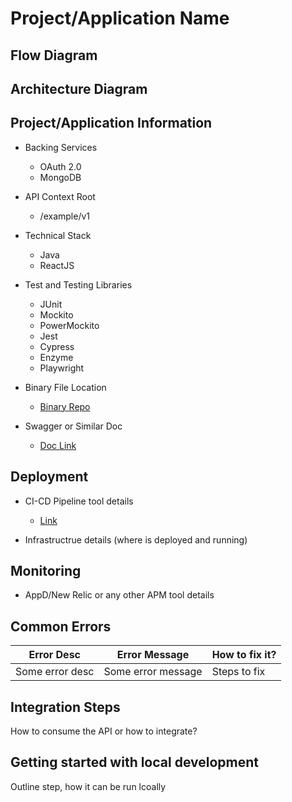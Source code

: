 # Project/Application Name

<!-- Some description here-->

## Flow Diagram



## Architecture Diagram



## Project/Application Information

- Backing Services
    - OAuth 2.0
    - MongoDB

- API Context Root
    - /example/v1

- Technical Stack
    - Java
    - ReactJS

- Test and Testing Libraries
    - JUnit
    - Mockito
    - PowerMockito
    - Jest
    - Cypress
    - Enzyme
    - Playwright

- Binary File Location
    - [Binary Repo]()

- Swagger or Similar Doc
    - [Doc Link]()

## Deployment

- CI-CD Pipeline tool details
    - [Link]()

- Infrastructrue details (where is deployed and running)

## Monitoring

- AppD/New Relic or any other APM tool details

## Common Errors

|Error Desc|Error Message|How to fix it?|
|---|---|---|
|Some error desc|Some error message|Steps to fix|

## Integration Steps

How to consume the API or how to integrate?

## Getting started with local development

Outline step, how it can be run lcoally
